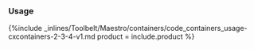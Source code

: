 <!--  usedin: [ _maestro/Toolbelt/containers-v1.md] -->


### Usage



{%include _inlines/Toolbelt/Maestro/containers/code_containers_usage-cxcontainers-2-3-4-v1.md  product = include.product %}


